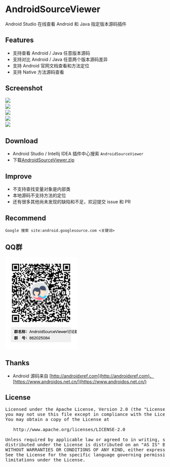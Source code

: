 # AndroidSourceViewer
Android Studio 在线查看 Android 和 Java 指定版本源码插件

## Features
* 支持查看 Android / Java 任意版本源码
* 支持对比 Android / Java 任意两个版本源码差异
* 支持 Android 官网文档查看和方法定位
* 支持 Native 方法源码查看

## Screenshot
![](./screenshot/ss1.png)<br>
![](./screenshot/ss2.png)<br>
![](./screenshot/ss3.png)<br>
![](./screenshot/ss4.gif)<br>
![](./screenshot/ss5.gif)<br>

## Download
* Android Studio / Intellij IDEA 插件中心搜索 `AndroidSourceViewer`&nbsp;&nbsp;
* 下载[AndroidSourceViewer.zip](./downloads) <br/>

## Improve
* 不支持查找变量对象是内部类
* 本地源码不支持方法的定位
* 还有很多其他尚未发现的缺陷和不足，欢迎提交 issue 和 PR

## Recommend
```
Google 搜索 site:android.googlesource.com <关键词>
```

## QQ群
![](./screenshot/AndroidSourceViewer讨论群群二维码.png)

## Thanks
* Android 源码来自 [http://androidxref.com](http://androidxref.com)、[https://www.androidos.net.cn/](https://www.androidos.net.cn/)

## License
<pre>
Licensed under the Apache License, Version 2.0 (the "License");
you may not use this file except in compliance with the License.
You may obtain a copy of the License at

   http://www.apache.org/licenses/LICENSE-2.0

Unless required by applicable law or agreed to in writing, software
distributed under the License is distributed on an "AS IS" BASIS,
WITHOUT WARRANTIES OR CONDITIONS OF ANY KIND, either express or implied.
See the License for the specific language governing permissions and
limitations under the License.
</pre>
